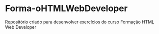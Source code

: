 # Forma-oHTMLWebDeveloper
Repositório criado para desenvolver exercícios do curso Formação HTML Web Developer

